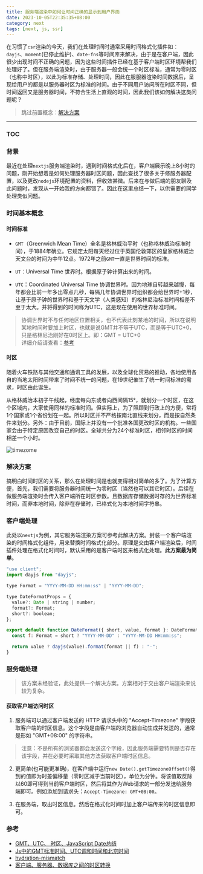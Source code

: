 ```yaml
---
title: 服务端渲染中如何让时间正确的显示到用户界面
date: 2023-10-05T22:35:35+08:00
category: next
tags: [next, js, ssr]
---
```


在习惯了`csr`渲染的今天，我们在处理时间时通常采用时间格式化插件如：`dayjs`、`moment`(已停止维护)、`date-fns`等时间库来解决，由于是在客户端，因此很少出现时间不正确的问题，因为这些时间插件已经在基于客户端时区环境帮我们处理好了。但在服务端渲染时，由于服务器一般会统一个时区标准，通常为零时区（也称中时区），以此为标准存储、处理时间，因此在服服器渲染时间数据后，呈现给用户的都是以服务器时区为标准的时间。由于不同用户访问所在时区不同，但时间返回又是服务器时间，不符合生活上直观的时间，因此我们该如何解决这类问题呢？

> 跳过前置概念：[解决方案](#前置处理)

---

### TOC

### 背景

最近在处理`nextjs`服务端渲染时，遇到时间格式化后在，客户端展示晚上8小时的问题，刚开始想着是如何处理服务器时区问题，因此查找了很多关于修服务器配置，以及更改`nodejs`环境配置的资料，但收效甚微。后来在与做后端的朋友聊及此问题时，发现从一开始我的方向都错了。因此在这里总结一下，以供需要的同学处理类似问题。


### 时间基本概念

#### 时间标准

- `GMT`（Greenwich Mean Time）全名是格林威治平时（也称格林威治标准时间），于1884年确立。它规定太阳每天经过位于英国伦敦郊区的皇家格林威治天文台的时间为中午12点。1972年之前`GMT`一直是世界时间的标准。

- `UT`：Universal Time 世界时。根据原子钟计算出来的时间。

- `UTC`：Coordinated Universal Time 协调世界时。因为地球自转越来越慢，每年都会比前一年多出零点几秒，每隔几年协调世界时组织都会给世界时+1秒，让基于原子钟的世界时和基于天文学（人类感知）的格林尼治标准时间相差不至于太大。并将得到的时间称为UTC，这是现在使用的世界标准时间。

> 协调世界时不与任何地区位置相关，也不代表此刻某地的时间，所以在说明某地时间时要加上时区，也就是说GMT并不等于UTC，而是等于UTC+0，只是格林尼治刚好在0时区上。即：GMT = UTC+0  
> 详细介绍请查看：[参考](#参考)

#### 时区

随着火车铁路与其他交通和通讯工具的发展，以及全球化贸易的推动，各地使用各自的当地太阳时间带来了时间不统一的问题，在19世纪催生了统一时间标准的需求，时区由此诞生。

从格林威治本初子午线起，经度每向东或者向西间隔15°，就划分一个时区，在这个区域内，大家使用同样的标准时间。但实际上，为了照顾到行政上的方便，常将1个国家或1个省份划在一起。所以时区并不严格按南北直线来划分，而是按自然条件来划分。另外：由于目前，国际上并没有一个批准各国更改时区的机构。一些国家会由于特定原因改变自己的时区。全球共分为24个标准时区，相邻时区的时间相差一个小时。

![timezome](https://s2.loli.net/2023/10/08/9DS2BdCLiWhkKXR.png)

### 解决方案

搞明白时间时区的关系，那么在处理时间是也就变得相对简单的多了。为了计算方便，首先，我们需要将服务器时间统一为零时区（当然也可以其它时区）。后续在做服务端渲染时会传入客户端所在时区参数。且数据库存储数据时存的为世界标准时间，而非本地时间，除非在存储时，已格式化为本地时间字符串。

### 客户端处理

此处以`nextjs`为例，其它服务端渲染方案可参考此解决方案。封装一个客户端渲染的时间格式化组件，用来替换时间格式化部分。原理是交由客户端渲染后，时间插件处理在格式化时间时，默认采用的是客户端时区来格式化处理。**此方案最为简单**。

```js
"use client";
import dayjs from "dayjs";

type Format = "YYYY-MM-DD HH:mm:ss" | "YYYY-MM-DD";

type DateFormatProps = {
  value?: Date | string | number;
  format?: Format;
  short?: boolean;
};

export default function DateFormat({ short, value, format }: DateFormatProps) {
  const f: Format = short ? "YYYY-MM-DD" : "YYYY-MM-DD HH:mm:ss";

  return value ? dayjs(value).format(format || f) : "-";
}
```

### 服务端处理

> 该方案未经验证，此处提供一个解决方案。方案相对于交由客户端渲染来说较为复杂。


#### 获取客户端访问时区

1. 服务端可以通过客户端发送的 HTTP 请求头中的 "Accept-Timezone" 字段获取客户端的时区信息。这个字段是由客户端的浏览器自动生成并发送的，通常是形如 "GMT+08:00" 的字符串。

> 注意：不是所有的浏览器都会发送这个字段，因此服务端需要特判是否存在该字段，并在必要时采取其他方法获取客户端时区信息。


2. 更简单(也可能更准确)，在客户端中运行`new Date().getTimezoneOffset()`得到的值即为时差偏移量（零时区减于当前时区），单位为分钟。将该值取反除以60即可得到当前客户端时区，然后将其作为Web请求的一部分发送给服务端即可。例如添加到请求头：`Accept-Timezone: GMT+08:00`。

3. 在服务端，取出时区信息。然后在格式化时间时加上客户端传来的时区信息即可。

### 参考
 
- [GMT、UTC、 时区、JavaScript Date总结](https://juejin.cn/post/7063118893115670536)  
- [Js中的GMT标准时间、UTC调和时间和北京时间](https://juejin.cn/post/7039698747822964766)
- [hydration-mismatch](https://vuejs.org/guide/scaling-up/ssr.html#hydration-mismatch)  
- [客户端、服务器、数据库之间的时区转换](https://developer.aliyun.com/article/890133) 